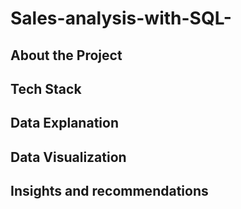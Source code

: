 # Sales-analysis-with-SQL-

## About the Project

## Tech Stack

## Data Explanation

## Data Visualization

## Insights and recommendations

